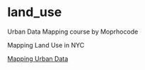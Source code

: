 # land_use
Urban Data Mapping course by Moprhocode


Mapping Land Use in NYC

[Mapping Urban Data](http://morphocode.com)
